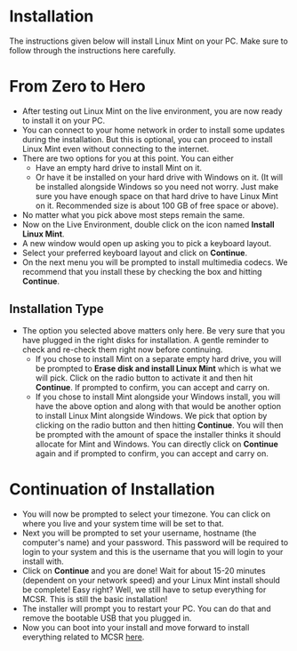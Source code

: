 # Installation

The instructions given below will install Linux Mint on your PC. Make sure to follow through the instructions here carefully.

# From Zero to Hero

- After testing out Linux Mint on the live environment, you are now ready to install it on your PC.
- You can connect to your home network in order to install some updates during the installation. But this is optional, you can proceed to install Linux Mint even without connecting to the internet.
- There are two options for you at this point. You can either
  - Have an empty hard drive to install Mint on it.
  - Or have it be installed on your hard drive with Windows on it. (It will be installed alongside Windows so you need not worry. Just make sure you have enough space on that hard drive to have Linux Mint on it. Recommended size is about 100 GB of free space or above).
- No matter what you pick above most steps remain the same.
- Now on the Live Environment, double click on the icon named **Install Linux Mint**.
- A new window would open up asking you to pick a keyboard layout.
- Select your preferred keyboard layout and click on **Continue**.
- On the next menu you will be prompted to install multimedia codecs. We recommend that you install these by checking the box and hitting **Continue**.

## Installation Type

- The option you selected above matters only here. Be very sure that you have plugged in the right disks for installation. A gentle reminder to check and re-check them right now before continuing.
  - If you chose to install Mint on a separate empty hard drive, you will be prompted to **Erase disk and install Linux Mint** which is what we will pick. Click on the radio button to activate it and then hit **Continue**. If prompted to confirm, you can accept and carry on.
  - If you chose to install Mint alongside your Windows install, you will have the above option and along with that would be another option to install Linux Mint alongside Windows. We pick that option by clicking on the radio button and then hitting **Continue**. You will then be prompted with the amount of space the installer thinks it should allocate for Mint and Windows. You can directly click on **Continue** again and if prompted to confirm, you can accept and carry on.

# Continuation of Installation

- You will now be prompted to select your timezone. You can click on where you live and your system time will be set to that.
- Next you will be prompted to set your username, hostname (the computer's name) and your password. This password will be required to login to your system and this is the username that you will login to your install with.
- Click on **Continue** and you are done! Wait for about 15-20 minutes (dependent on your network speed) and your Linux Mint install should be complete! Easy right? Well, we still have to setup everything for MCSR. This is still the basic installation!
- The installer will prompt you to restart your PC. You can do that and remove the bootable USB that you plugged in.
- Now you can boot into your install and move forward to install everything related to MCSR [here](https://github.com/sathya-pramodh/linux-mcsr/blob/main/doc/post-install.md).
